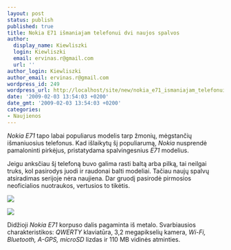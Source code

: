 ```yaml
---
layout: post
status: publish
published: true
title: Nokia E71 išmaniajam telefonui dvi naujos spalvos
author:
  display_name: Kiewliszki
  login: Kiewliszki
  email: ervinas.r@gmail.com
  url: ''
author_login: Kiewliszki
author_email: ervinas.r@gmail.com
wordpress_id: 249
wordpress_url: http://localhost/site/new/nokia_e71_ismaniajam_telefonui_dvi_naujos_spalvos/
date: '2009-02-03 13:54:03 +0200'
date_gmt: '2009-02-03 13:54:03 +0200'
categories:
- Naujienos
---
```

<p><i>Nokia E71</i> tapo labai populiarus modelis tarp žmonių, mėgstančių išmaniuosius telefonus. Kad išlaikytų šį populiarumą, <i>Nokia</i> nusprendė pamaloninti pirkėjus, pristatydama spalvingesnius <i>E71</i> modelius.</p>
<p>Jeigu anksčiau šį telefoną buvo galima rasti baltą arba pilką, tai neilgai truks, kol pasirodys juodi ir raudonai balti modeliai. Tačiau naujų spalvų atsiradimas serijoje nėra naujiena. Dar gruodį pasirodė pirmosios neoficialios nuotraukos, vertusios to tikėtis.</p>
<p><img src="http://svarke.technews.lt/foto13" /></p>
<p><img src="http://svarke.technews.lt/foto14" /></p>
<p>Didžioji <i>Nokia E71</i> korpuso dalis pagaminta iš metalo. Svarbiausios charakteristikos: <i>QWERTY</i> klaviatūra, 3,2 megapikselių kamera, <i>Wi-Fi, Bluetooth, A-GPS, microSD</i> lizdas ir 110 MB vidinės atminties.</p>
